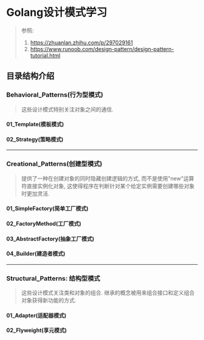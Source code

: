 # Golang设计模式学习

> 参照: 
> 1. https://zhuanlan.zhihu.com/p/297029161
> 2. https://www.runoob.com/design-pattern/design-pattern-tutorial.html

## 目录结构介绍

### Behavioral_Patterns(行为型模式)

> 这些设计模式特别关注对象之间的通信.

#### 01_Template(模板模式)

#### 02_Strategy(策略模式)

---

### Creational_Patterns(创建型模式)

> 提供了一种在创建对象的同时隐藏创建逻辑的方式, 而不是使用"new"运算符直接实例化对象, 这使得程序在判断针对某个给定实例需要创建哪些对象时更加灵活.

#### 01_SimpleFactory(简单工厂模式)

#### 02_FactoryMethod(工厂模式)

#### 03_AbstractFactory(抽象工厂模式)

#### 04_Builder(建造者模式)

---

### Structural_Patterns: 结构型模式

> 这些设计模式关注类和对象的组合. 继承的概念被用来组合接口和定义组合对象获得新功能的方式.

#### 01_Adapter(适配器模式)

#### 02_Flyweight(享元模式)
